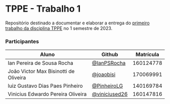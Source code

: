 # TPPE - Trabalho 1

Repositório destinado a documentar e elaborar a entrega do [primeiro trabalho da disciplina TPPE](https://github.com/andrelanna/fga0242/tree/master/tp1) no 1 semestre de 2023.

### Participantes

|Aluno|Github|Matrícula|
|----|---|-----|
|Ian Pereira de Sousa Rocha | [@IanPSRocha](https://github.com/IanPSRocha)|160124778|
|João Victor Max Bisinotti de Oliveira | [@joaobisi](https://github.com/joaobisi)|170069991|
|luiz Gustavo Dias Paes Pinheiro | [@PinheiroLG](https://github.com/PinheiroLG)|140169784|
|Vinicius Edwardo Pereira Oliveira | [@viniciused26](https://github.com/viniciused26)|160147816|
